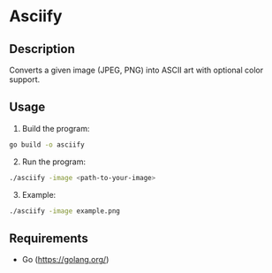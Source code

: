 # Asciify

## Description
Converts a given image (JPEG, PNG) into ASCII art with optional color support.

## Usage
1. Build the program:
```bash
go build -o asciify
```

2. Run the program:
```bash
./asciify -image <path-to-your-image>
```

3. Example:
```bash
./asciify -image example.png
```

## Requirements
- Go (https://golang.org/)